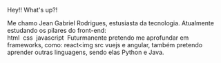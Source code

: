
<link rel="stylesheet" href="https://cdn.jsdelivr.net/gh/devicons/devicon@v2.15.1/devicon.min.css">
<link rel="stylesheet" href="https://cdn.jsdelivr.net/gh/devicons/devicon@v2.15.1/devicon.min.css">
          
Hey!!
What's up?!

Me chamo Jean Gabriel Rodrigues, estusiasta da tecnologia.
Atualmente estudando os pilares do  front-end:\
html <img src="https://cdn.jsdelivr.net/gh/devicons/devicon@v2.15.1/devicon.min.css" alt=""> 
css <img src="https://cdn.jsdelivr.net/gh/devicons/devicon@v2.15.1/devicon.min.css" alt=""> 
javascript <img src="https://cdn.jsdelivr.net/gh/devicons/devicon@v2.15.1/devicon.min.css" alt=""> 
Futurmanente pretendo me aprofundar em frameworks, como:
react<img src vuejs e angular, também pretendo aprender outras linguagens, sendo elas Python e Java.

<!--
**theJRodrigues/theJRodrigues** is a ✨ _special_ ✨ repository because its `README.md` (this file) appears on your GitHub profile.

Here are some ideas to get you started:

- 🔭 I’m currently working on ...
- 🌱 I’m currently learning ...
- 👯 I’m looking to collaborate on ...
- 🤔 I’m looking for help with ...
- 💬 Ask me about ...
- 📫 How to reach me: ...
- 😄 Pronouns: ...
- ⚡ Fun fact: ...
-->
